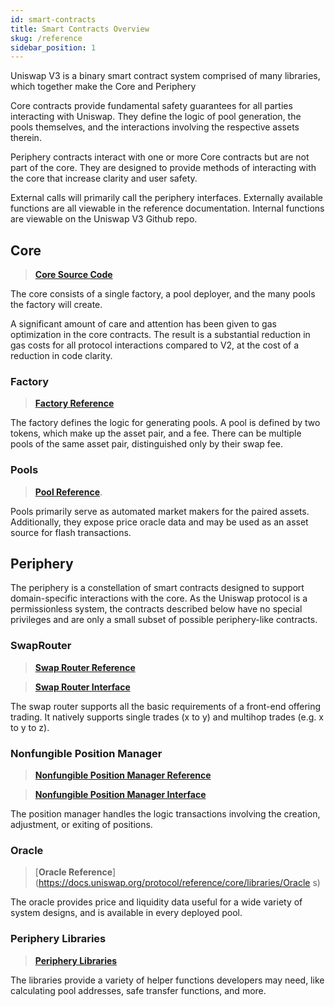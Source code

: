 ```yaml
---
id: smart-contracts
title: Smart Contracts Overview
skug: /reference
sidebar_position: 1
---
```


Uniswap V3 is a binary smart contract system comprised of many libraries, which together make the Core and Periphery

Core contracts provide fundamental safety guarantees for all parties interacting with Uniswap. They define the logic of pool generation, the pools themselves, and the interactions involving the respective assets therein.

Periphery contracts interact with one or more Core contracts but are not part of the core. They are designed to provide methods of interacting with the core that increase clarity and user safety.

External calls will primarily call the periphery interfaces. Externally available functions are all viewable in the reference documentation. Internal functions are viewable on the Uniswap V3 Github repo.

## Core

> [**Core Source Code**](https://github.com/Uniswap/uniswap-v3-core)

The core consists of a single factory, a pool deployer, and the many pools the factory will create.

A significant amount of care and attention has been given to gas optimization in the core contracts. The result is a substantial reduction in gas costs for all protocol interactions compared to V2, at the cost of a reduction in code clarity.

### Factory

> [**Factory Reference**](https://docs.uniswap.org/protocol/reference/core/UniswapV3Factory)

The factory defines the logic for generating pools. A pool is defined by two tokens, which make up the asset pair, and a fee. There can be multiple pools of the same asset pair, distinguished only by their swap fee.

### Pools

> [**Pool Reference**](https://docs.uniswap.org/protocol/reference/core/UniswapV3Pool).

Pools primarily serve as automated market makers for the paired assets. Additionally, they expose price oracle data and may be used as an asset source for flash transactions.

## Periphery

The periphery is a constellation of smart contracts designed to support domain-specific interactions with the core. As the Uniswap protocol is a permissionless system, the contracts described below have no special privileges and are only a small subset of possible periphery-like contracts.

### SwapRouter

> [**Swap Router Reference**](https://docs.uniswap.org/protocol/reference/periphery/SwapRouter)

> [**Swap Router Interface**](https://docs.uniswap.org/protocol/reference/periphery/interfaces/ISwapRouter)

The swap router supports all the basic requirements of a front-end offering trading. It natively supports single trades (x to y) and multihop trades (e.g. x to y to z).

### Nonfungible Position Manager

> [**Nonfungible Position Manager Reference**](https://docs.uniswap.org/protocol/reference/periphery/NonfungiblePositionManager)

> [**Nonfungible Position Manager Interface**](https://docs.uniswap.org/protocol/reference/periphery/interfaces/INonfungiblePositionManager)

The position manager handles the logic transactions involving the creation, adjustment, or exiting of positions.

### Oracle

> [**Oracle Reference**](https://docs.uniswap.org/protocol/reference/core/libraries/Oracle s)

The oracle provides price and liquidity data useful for a wide variety of system designs, and is available in every deployed pool.

### Periphery Libraries

> [**Periphery Libraries**](https://docs.uniswap.org/protocol/reference/periphery/libraries/Base64)

The libraries provide a variety of helper functions developers may need, like calculating pool addresses, safe transfer functions, and more.
